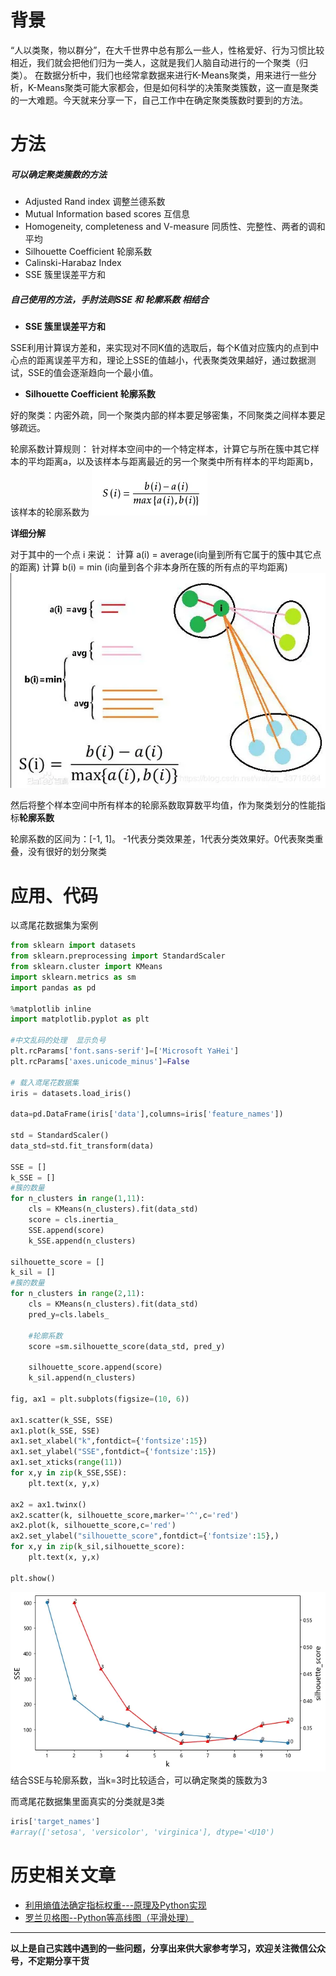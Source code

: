 # 背景
“人以类聚，物以群分”，在大千世界中总有那么一些人，性格爱好、行为习惯比较相近，我们就会把他们归为一类人，这就是我们人脑自动进行的一个聚类（归类）。
在数据分析中，我们也经常拿数据来进行K-Means聚类，用来进行一些分析，K-Means聚类可能大家都会，但是如何科学的决策聚类簇数，这一直是聚类的一大难题。今天就来分享一下，自己工作中在确定聚类簇数时要到的方法。
# 方法
##### 可以确定聚类簇数的方法
- Adjusted Rand index 调整兰德系数
- Mutual Information based scores 互信息
- Homogeneity, completeness and V-measure 同质性、完整性、两者的调和平均
- Silhouette Coefficient 轮廓系数
- Calinski-Harabaz Index
- SSE 簇里误差平方和
##### 自己使用的方法，手肘法则SSE 和 轮廓系数 相结合
- **SSE 簇里误差平方和**

SSE利用计算误方差和，来实现对不同K值的选取后，每个K值对应簇内的点到中心点的距离误差平方和，理论上SSE的值越小，代表聚类效果越好，通过数据测试，SSE的值会逐渐趋向一个最小值。
- **Silhouette Coefficient 轮廓系数**

好的聚类：内密外疏，同一个聚类内部的样本要足够密集，不同聚类之间样本要足够疏远。

轮廓系数计算规则：
针对样本空间中的一个特定样本，计算它与所在簇中其它样本的平均距离a，以及该样本与距离最近的另一个聚类中所有样本的平均距离b，该样本的轮廓系数为
![单个样本点的轮廓系数](./images/6641583-a537527f5761238b.webp)

**详细分解**

对于其中的一个点 i 来说：
计算 a(i) = average(i向量到所有它属于的簇中其它点的距离)
计算 b(i) = min (i向量到各个非本身所在簇的所有点的平均距离)
![分解步骤](./images/6641583-e62b2bc1db0000b4.webp)

然后将整个样本空间中所有样本的轮廓系数取算数平均值，作为聚类划分的性能指标**轮廓系数**

轮廓系数的区间为：[-1, 1]。 -1代表分类效果差，1代表分类效果好。0代表聚类重叠，没有很好的划分聚类
# 应用、代码
以鸢尾花数据集为案例
```python
from sklearn import datasets
from sklearn.preprocessing import StandardScaler
from sklearn.cluster import KMeans
import sklearn.metrics as sm
import pandas as pd

%matplotlib inline
import matplotlib.pyplot as plt

#中文乱码的处理  显示负号
plt.rcParams['font.sans-serif']=['Microsoft YaHei']
plt.rcParams['axes.unicode_minus']=False

# 载入鸢尾花数据集
iris = datasets.load_iris()

data=pd.DataFrame(iris['data'],columns=iris['feature_names'])

std = StandardScaler()
data_std=std.fit_transform(data)

SSE = []
k_SSE = []
#簇的数量
for n_clusters in range(1,11):
    cls = KMeans(n_clusters).fit(data_std)
    score = cls.inertia_
    SSE.append(score)
    k_SSE.append(n_clusters)

silhouette_score = []
k_sil = []
#簇的数量
for n_clusters in range(2,11):
    cls = KMeans(n_clusters).fit(data_std)
    pred_y=cls.labels_
    
    #轮廓系数
    score =sm.silhouette_score(data_std, pred_y)
     
    silhouette_score.append(score)
    k_sil.append(n_clusters)

fig, ax1 = plt.subplots(figsize=(10, 6))

ax1.scatter(k_SSE, SSE)
ax1.plot(k_SSE, SSE)
ax1.set_xlabel("k",fontdict={'fontsize':15})
ax1.set_ylabel("SSE",fontdict={'fontsize':15})
ax1.set_xticks(range(11))
for x,y in zip(k_SSE,SSE):
    plt.text(x, y,x)

ax2 = ax1.twinx()
ax2.scatter(k, silhouette_score,marker='^',c='red')
ax2.plot(k, silhouette_score,c='red')
ax2.set_ylabel("silhouette_score",fontdict={'fontsize':15},)
for x,y in zip(k_sil,silhouette_score):
    plt.text(x, y,x)

plt.show()
```
![iris 聚类](./images/6641583-00c05a8fc9c2ab7e.webp)
结合SSE与轮廓系数，当k=3时比较适合，可以确定聚类的簇数为3

而鸢尾花数据集里面真实的分类就是3类
```python
iris['target_names']
#array(['setosa', 'versicolor', 'virginica'], dtype='<U10')
```
# 历史相关文章
- [利用熵值法确定指标权重---原理及Python实现](./利用熵值法确定指标权重---原理及Python实现.md)
- [罗兰贝格图--Python等高线图（平滑处理）](../数据可视化/罗兰贝格图--Python等高线图（平滑处理）.md)

**************************************************************************
**以上是自己实践中遇到的一些问题，分享出来供大家参考学习，欢迎关注微信公众号，不定期分享干货**


